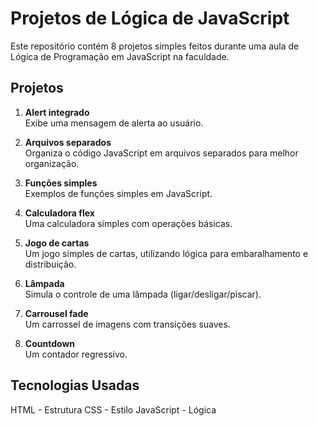 # Projetos de Lógica de JavaScript

Este repositório contém 8 projetos simples feitos durante uma aula de Lógica de Programação em JavaScript na faculdade.

## Projetos

1. **Alert integrado**  
   Exibe uma mensagem de alerta ao usuário.

2. **Arquivos separados**  
   Organiza o código JavaScript em arquivos separados para melhor organização.

3. **Funções simples**  
   Exemplos de funções simples em JavaScript.

4. **Calculadora flex**  
   Uma calculadora simples com operações básicas.

5. **Jogo de cartas**  
   Um jogo simples de cartas, utilizando lógica para embaralhamento e distribuição.

6. **Lâmpada**  
   Simula o controle de uma lâmpada (ligar/desligar/piscar).

7. **Carrousel fade**  
   Um carrossel de imagens com transições suaves.

8. **Countdown**  
   Um contador regressivo.

## Tecnologias Usadas

HTML - Estrutura
CSS - Estilo
JavaScript - Lógica
